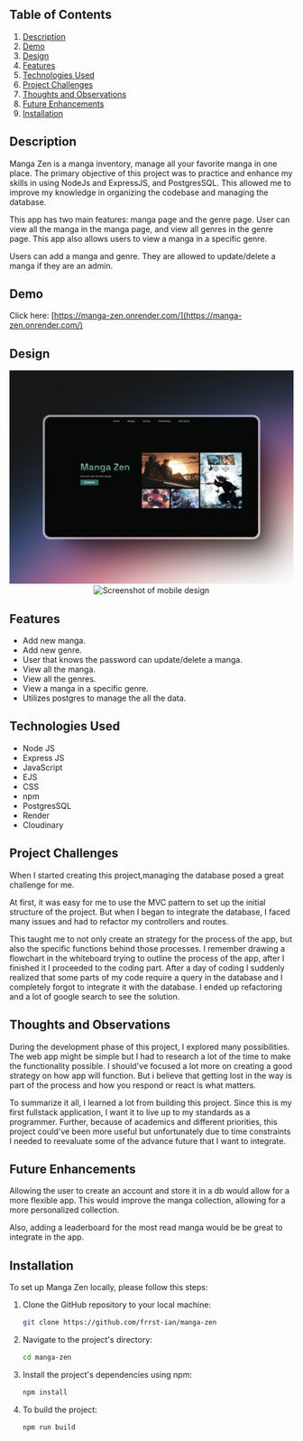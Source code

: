 ## Table of Contents

1. [Description](#description)
1. [Demo](#demo)
1. [Design](#design)
1. [Features](#features)
1. [Technologies Used](#technologies-used)
1. [Project Challenges](#project-challenges)
1. [Thoughts and Observations](#thoughts-and-observations)
1. [Future Enhancements](#future-enhancements)
1. [Installation](#installation)

## Description

Manga Zen is a manga inventory, manage all your favorite manga in one place. The primary objective of this project was to practice and enhance my skills in using NodeJs and ExpressJS, and PostgresSQL. This allowed me to improve my knowledge in organizing the codebase and managing the database.  

This app has two main features: manga page and the genre page. User can view all the manga in the manga page, and view all genres in the genre page. This app also allows users to view a manga in a specific genre.

Users can add a manga and genre. They are allowed to update/delete a manga if they are an admin.
## Demo

Click here: [https://manga-zen.onrender.com/](https://manga-zen.onrender.com/)

## Design

<div align='center'>
<img src='/public/183_1x_shots_so.png' alt='Screenshot of desktop design'>
<img src='/377_1x_shots_so.png' alt='Screenshot of mobile design'>
</div>

## Features

- Add new manga.
- Add new genre.
- User that knows the password can update/delete a manga.
- View all  the manga.
- View all the genres.
- View a manga in a specific genre.
- Utilizes postgres to manage the all the data.

## Technologies Used

- Node JS
- Express JS
- JavaScript
- EJS
- CSS
- npm
- PostgresSQL
- Render
- Cloudinary

## Project Challenges

When I started creating this project,managing the database posed a great challenge for me.

At first, it was easy for me to use the MVC pattern to set up the initial structure of the project. But when I began to integrate the database, I faced many issues and had to refactor my controllers and routes.

This taught me to not only create an strategy for the process of the app, but also the specific functions behind those processes. I remember drawing a flowchart in the whiteboard trying to outline the process of the app, after I finished it I proceeded to the coding part. After a day of coding I suddenly realized that some parts of my code require a query in the database and I completely forgot to integrate it with the database. I ended up refactoring and a lot of google search to see the solution.

## Thoughts and Observations

During the development phase of this project, I explored many possibilities. The web app might be simple but I had to research a lot of the time to make the functionality possible. I should've focused a lot more on creating a good strategy on how app will function. But i believe that getting lost in the way is part of the process and how you respond or react is what matters.

To summarize it all, I learned a lot from building this project. Since this is my first fullstack application, I want it to live up to my standards as a programmer. Further, because of academics and different priorities, this project could've been more useful but unfortunately due to time constraints I needed to reevaluate some of the advance future that I want to integrate.

## Future Enhancements

Allowing the user to create an account and store it in a db would allow for a more flexible app. This would improve the manga collection, allowing for a more personalized collection.

Also, adding a leaderboard for the most read manga would be be great to integrate in the app. 

## Installation

To set up Manga Zen locally, please follow this steps:

1. Clone the GitHub repository to your local machine:

   ```bash
   git clone https://github.com/frrst-ian/manga-zen
   ```

2. Navigate to the project's directory:

   ```bash
   cd manga-zen
   ```

3. Install the project's dependencies using npm:

   ```bash
   npm install
   ```

4. To build the project:

   ```bash
   npm run build
   ```